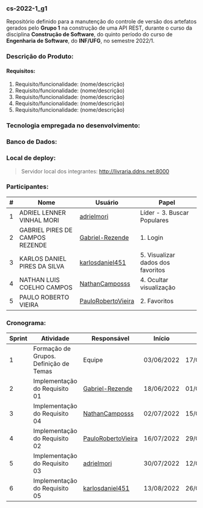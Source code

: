 ### cs-2022-1_g1
Repositório definido para a manutenção do controle de versão dos artefatos gerados pelo **Grupo 1** na construção de uma API REST, durante o curso da disciplina **Construção de Software**, do quinto período do curso de **Engenharia de Software**, do **INF/UFG**, no semestre 2022/1.

### Descrição do Produto:

#### Requisitos:
1. Requisito/funcionalidade: (nome/descrição)
2. Requisito/funcionalidade: (nome/descrição)
3. Requisito/funcionalidade: (nome/descrição)
4. Requisito/funcionalidade: (nome/descrição)
5. Requisito/funcionalidade: (nome/descrição)

### Tecnologia empregada no desenvolvimento:

### Banco de Dados:

### Local de deploy:

> Servidor local dos integrantes: http://livraria.ddns.net:8000

### Participantes:
|#|Nome|Usuário|Papel|
|---|---|---|---|
|1|ADRIEL LENNER VINHAL MORI|[adrielmori](https://github.com/adrielmori)| Líder - 3. Buscar Populares |
|2|GABRIEL PIRES DE CAMPOS REZENDE|[Gabriel-Rezende](https://github.com/Gabriel-Rezende)|  1. Login  |
|3|KARLOS DANIEL PIRES DA SILVA|[karlosdaniel451](https://github.com/karlosdaniel451)|  5. Visualizar dados dos favoritos  |
|4|NATHAN LUIS COELHO CAMPOS|[NathanCamposss](https://github.com/NathanCamposss)|  4. Ocultar visualização  |
|5|PAULO ROBERTO VIEIRA|[PauloRobertoVieira](https://github.com/PauloRobertoVieira)|  2. Favoritos  |


### Cronograma:
| Sprint |Atividade| Responsável   | Início     | Fim        |Situação| Avaliação  |
|--------|---|---------------|------------|------------|---|------------|
| 1      |Formação de Grupos. Definição de Temas| Equipe        | 03/06/2022 | 17/06/2022 |Concluída| 22/06/2022 |
| 2      |Implementação do Requisito 01| [Gabriel-Rezende](https://github.com/Gabriel-Rezende) | 18/06/2022 | 01/07/2022 |Concluída| 06/07/2022 |
| 3      |Implementação do Requisito 04| [NathanCamposss](https://github.com/NathanCamposss) | 02/07/2022 | 15/07/2022 |Concluída| 20/07/2022 |
| 4      |Implementação do Requisito 02| [PauloRobertoVieira](https://github.com/PauloRobertoVieira) | 16/07/2022 | 29/07/2022 |Concluída| 03/08/2022 |
| 5      |Implementação do Requisito 03| [adrielmori](https://github.com/adrielmori)   | 30/07/2022 | 12/08/2022 |A fazer| 17/08/2022  |
| 6      |Implementação do Requisito 05| [karlosdaniel451](https://github.com/karlosdaniel451) | 13/08/2022 | 26/08/2022 |A fazer| 31/08/2022 |
